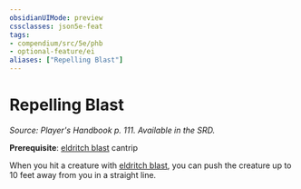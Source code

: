 ```yaml
---
obsidianUIMode: preview
cssclasses: json5e-feat
tags:
- compendium/src/5e/phb
- optional-feature/ei
aliases: ["Repelling Blast"]
---
```

# Repelling Blast
*Source: Player's Handbook p. 111. Available in the SRD.*  

**Prerequisite**: [eldritch blast](5E2014官方资源/spells/eldritch-blast.md) cantrip

When you hit a creature with [eldritch blast](5E2014官方资源/spells/eldritch-blast.md), you can push the creature up to 10 feet away from you in a straight line.